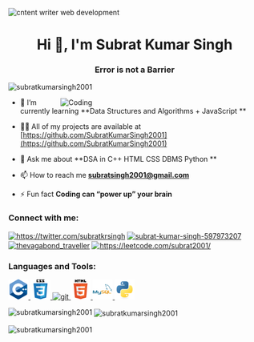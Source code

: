 ![cntent writer   web development](https://user-images.githubusercontent.com/92250219/159149651-f01fec93-efbe-444a-9355-ea36f8193030.png)
<h1 align="center">Hi 👋, I'm Subrat Kumar Singh</h1>
<h3 align="center">Error is not a Barrier</h3>

<p align="left"> <img src="https://komarev.com/ghpvc/?username=subratkumarsingh2001&label=Profile%20views&color=0e75b6&style=flat" alt="subratkumarsingh2001" /> </p>
<img align="right" alt="Coding" width="400" src="https://cdn.dribbble.com/users/2646423/screenshots/5507196/computer.gif">

- 🌱 I’m currently learning **Data Structures and Algorithms + JavaScript **

- 👨‍💻 All of my projects are available at [https://github.com/SubratKumarSingh2001](https://github.com/SubratKumarSingh2001)

- 💬 Ask me about **DSA in C++ HTML CSS DBMS Python **

- 📫 How to reach me **subratsingh2001@gmail.com**

- ⚡ Fun fact **Coding can “power up” your brain**

<h3 align="left">Connect with me:</h3>
<p align="left">
<a href="https://twitter.com/https://twitter.com/subratkrsingh" target="blank"><img align="center" src="https://raw.githubusercontent.com/rahuldkjain/github-profile-readme-generator/master/src/images/icons/Social/twitter.svg" alt="https://twitter.com/subratkrsingh" height="30" width="40" /></a>
<a href="https://linkedin.com/in/subrat-kumar-singh-597973207" target="blank"><img align="center" src="https://raw.githubusercontent.com/rahuldkjain/github-profile-readme-generator/master/src/images/icons/Social/linked-in-alt.svg" alt="subrat-kumar-singh-597973207" height="30" width="40" /></a>
<a href="https://instagram.com/thevagabond_traveller" target="blank"><img align="center" src="https://raw.githubusercontent.com/rahuldkjain/github-profile-readme-generator/master/src/images/icons/Social/instagram.svg" alt="thevagabond_traveller" height="30" width="40" /></a>
<a href="https://www.leetcode.com/https://leetcode.com/subrat2001/" target="blank"><img align="center" src="https://raw.githubusercontent.com/rahuldkjain/github-profile-readme-generator/master/src/images/icons/Social/leet-code.svg" alt="https://leetcode.com/subrat2001/" height="30" width="40" /></a>
</p>

<h3 align="left">Languages and Tools:</h3>
<p align="left"> <a href="https://www.w3schools.com/cpp/" target="_blank" rel="noreferrer"> <img src="https://raw.githubusercontent.com/devicons/devicon/master/icons/cplusplus/cplusplus-original.svg" alt="cplusplus" width="40" height="40"/> </a> <a href="https://www.w3schools.com/css/" target="_blank" rel="noreferrer"> <img src="https://raw.githubusercontent.com/devicons/devicon/master/icons/css3/css3-original-wordmark.svg" alt="css3" width="40" height="40"/> </a> <a href="https://git-scm.com/" target="_blank" rel="noreferrer"> <img src="https://www.vectorlogo.zone/logos/git-scm/git-scm-icon.svg" alt="git" width="40" height="40"/> </a> <a href="https://www.w3.org/html/" target="_blank" rel="noreferrer"> <img src="https://raw.githubusercontent.com/devicons/devicon/master/icons/html5/html5-original-wordmark.svg" alt="html5" width="40" height="40"/> </a> <a href="https://www.mysql.com/" target="_blank" rel="noreferrer"> <img src="https://raw.githubusercontent.com/devicons/devicon/master/icons/mysql/mysql-original-wordmark.svg" alt="mysql" width="40" height="40"/> </a> <a href="https://www.python.org" target="_blank" rel="noreferrer"> <img src="https://raw.githubusercontent.com/devicons/devicon/master/icons/python/python-original.svg" alt="python" width="40" height="40"/> </a> </p>

<p><img align="left" src="https://github-readme-stats.vercel.app/api/top-langs?username=subratkumarsingh2001&show_icons=true&locale=en&layout=compact" alt="subratkumarsingh2001" /></p>

<p>&nbsp;<img align="center" src="https://github-readme-stats.vercel.app/api?username=subratkumarsingh2001&show_icons=true&locale=en" alt="subratkumarsingh2001" /></p>

<p><img align="center" src="https://github-readme-streak-stats.herokuapp.com/?user=subratkumarsingh2001&" alt="subratkumarsingh2001" /></p>

